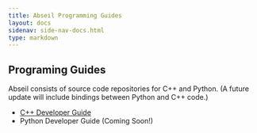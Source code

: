 ```yaml
---
title: Abseil Programming Guides
layout: docs
sidenav: side-nav-docs.html
type: markdown
---
```


## Programing Guides

Abseil consists of source code repositories for C++ and Python. (A future update will include bindings between Python and C++ code.)

* [C++ Developer Guide](cpp.md)
* Python Developer Guide (Coming Soon!)
